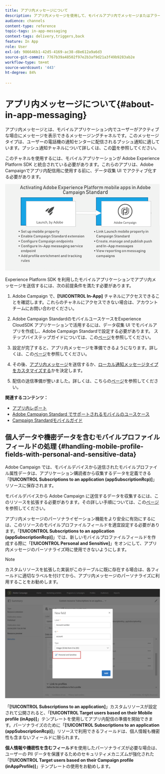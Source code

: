 ```yaml
---
title: アプリ内メッセージについて
description: アプリ内メッセージを使用して、モバイルアプリ内でメッセージまたはアラートを表示します。
audience: channels
content-type: reference
topic-tags: in-app-messaging
context-tags: delivery,triggers,back
feature: In App
role: User
exl-id: 986646b1-42d5-4169-ac38-d8e612a9a6d3
source-git-commit: 7767b39a48502f97e2b3af9d21a3f49b9283ab2e
workflow-type: tm+mt
source-wordcount: '443'
ht-degree: 84%

---
```


# アプリ内メッセージについて{#about-in-app-messaging}

アプリ内メッセージとは、モバイルアプリケーション内でユーザーがアクティブな場合にメッセージを表示できるメッセージングチャネルです。このメッセージタイプは、ユーザーの電話機の通知センターに配信されるプッシュ通知に適しています。プッシュ通知チャネルについて詳しくは、この[節](../../channels/using/about-push-notifications.md)を参照してください。

このチャネルを使用するには、モバイルアプリケーションが Adobe Experience Platform SDK と統合されている必要があります。これらのアプリは、Adobe Campaignでアプリ内配信用に使用する前に、データ収集 UI でアクティブ化する必要があります。

![](assets/launch_campaign.png)

Experience Platform SDK を利用したモバイルアプリケーションでアプリ内メッセージを送信するには、次の前提条件を満たす必要があります。

1. Adobe Campaign で、**[!UICONTROL In-App]** チャネルにアクセスできることを確認します。これらのチャネルにアクセスできない場合は、アカウントチームにお問い合わせください。

1. Adobe Campaign StandardのモバイルユースケースをExperience CloudSDK アプリケーションで活用するには、データ収集 UI でモバイルアプリを作成し、Adobe Campaign Standardで設定する必要があります。 ステップバイステップガイドについては、この[ページ](../../administration/using/configuring-a-mobile-application.md)を参照してください。

1. 設定が完了すると、アプリ内メッセージを準備できるようになります。詳しくは、この[ページ](../../channels/using/preparing-and-sending-an-in-app-message.md#preparing-your-in-app-message)を参照してください。

1. その後、[アプリ内メッセージ](../../channels/using/customizing-an-in-app-message.md)を送信するか、[ローカル通知メッセージタイプをカスタマイズする](../../channels/using/customizing-an-in-app-message.md#customizing-a-local-notification-message-type)かを決定します。

1. 配信の送信準備が整いました。詳しくは、こちらの[ページ](../../channels/using/preparing-and-sending-an-in-app-message.md#sending-your-in-app-message)を参照してください。

**関連するコンテンツ：**

* [アプリ内レポート](../../reporting/using/in-app-report.md)
* [Adobe Campaign Standard でサポートされるモバイルのユースケース](../../administration/using/configuring-rules-launch.md)
* [Campaign Standardモバイルガイド](../../channels/using/get-started-communication-channels.md)

## 個人データや機密データを含むモバイルプロファイルフィールドの処理 {#handling-mobile-profile-fields-with-personal-and-sensitive-data}

Adobe Campaign では、モバイルデバイスから送信されたモバイルプロファイル属性データは、アプリケーション購読者から収集するデータを定義できる「**[!UICONTROL Subscriptions to an application (appSubscriptionRcp)]**」リソースに保存されます。

モバイルデバイスから Adobe Campaign に送信するデータを収集するには、このリソースを拡張する必要があります。その詳しい手順については、この[ページ](../../developing/using/extending-the-subscriptions-to-an-application-resource.md)を参照してください。

アプリ内メッセージのパーソナライゼーション機能をより安全に有効にするには、このリソースのモバイルプロファイルフィールドを適宜設定する必要があります。「**[!UICONTROL Subscriptions to an application (appSubscriptionRcp)]**」では、新しいモバイルプロファイルフィールドを作成する際に「**[!UICONTROL Personal and Sensitive]**」をオンにして、アプリ内メッセージのパーソナライズ時に使用できないようにします。

>[!NOTE]
>
>カスタムリソースを拡張した実装がこのテーブルに既に存在する場合は、各フィールドに適切なラベルを付けてから、アプリ内メッセージのパーソナライズに利用することをお勧めします。

![](assets/in_app_personal_data_2.png)

「**[!UICONTROL Subscriptions to an application]**」カスタムリソースが設定されて公開されると、「**[!UICONTROL Target users based on their Mobile profile (inApp)]**」テンプレートを使用してアプリ内配信の準備を開始できます。パーソナライズのために「**[!UICONTROL Subscriptions to an application (appSubscriptionRcp)]**」リソースで利用できるフィールドは、個人情報も機密性も含まないフィールドに限られます。

**個人情報や機密性を含むフィールド**&#x200B;を使用したパーソナライズが必要な場合は、ユーザーの PII データを保護するためのセキュリティメカニズムが強化された「**[!UICONTROL Target users based on their Campaign profile (inAppProfile)]**」テンプレートの使用をお勧めします。
